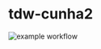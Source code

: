 # tdw-cunha2

![example workflow](https://github.com/TDW-2023/tdw-cunha2/actions/workflows/main.yml/badge.svg)

